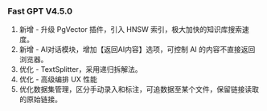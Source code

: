 ### Fast GPT V4.5.0

1. 新增 - 升级 PgVector 插件，引入 HNSW 索引，极大加快的知识库搜索速度。
2. 新增 - AI对话模块，增加【返回AI内容】选项，可控制 AI 的内容不直接返回浏览器。
3. 优化 - TextSplitter，采用递归拆解法。
4. 优化 - 高级编排 UX 性能
5. 优化数据集管理，区分手动录入和标注，可追数据至某个文件，保留链接读取的原始链接。
 

